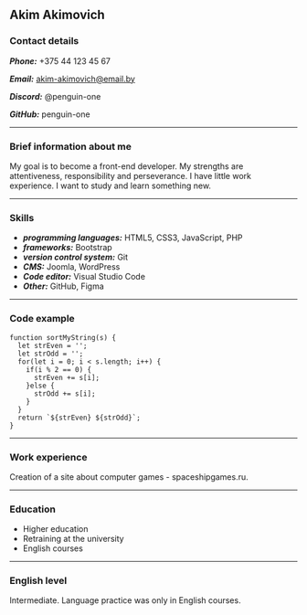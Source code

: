 ## Akim Akimovich

### Contact details

***Phone:*** +375 44 123 45 67

***Email:*** akim-akimovich@email.by

***Discord:*** @penguin-one

***GitHub:*** penguin-one

***

### Brief information about me
My goal is to become a front-end developer. My strengths are attentiveness, responsibility and perseverance. I have little work experience. I want to study and learn something new.

***

### Skills
- ***programming languages:*** HTML5, CSS3, JavaScript, PHP
- ***frameworks:*** Bootstrap
- ***version control system:*** Git
- ***CMS:*** Joomla, WordPress
- ***Code editor:*** Visual Studio Code
- ***Other:*** GitHub, Figma

***

### Code example
```
function sortMyString(s) {
  let strEven = '';
  let strOdd = '';
  for(let i = 0; i < s.length; i++) {
    if(i % 2 == 0) {
      strEven += s[i];
    }else {
      strOdd += s[i];
    }
  }
  return `${strEven} ${strOdd}`;
}
```

***

### Work experience
Creation of a site about computer games - spaceshipgames.ru.

***

### Education
- Higher education
- Retraining at the university
- English courses

***

### English level
Intermediate. Language practice was only in English courses.

